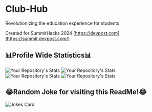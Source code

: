# Club-Hub
Revolutionizing the education experience for students

Created for SummitHacks 2024
[https://devpost.com](https://summit.devpost.com/)

## 📊Profile Wide Statistics📊

![Your Repository's Stats](https://github-readme-stats.vercel.app/api?username=ethanw2457&show_icons=true)
![Your Repository's Stats](https://github-readme-stats.vercel.app/api?username=shamuyhank&show_icons=true)
![Your Repository's Stats](https://github-readme-stats.vercel.app/api?username=urtleturtle&show_icons=true)
![Your Repository's Stats](https://github-readme-stats.vercel.app/api?username=athul16&show_icons=true)



## 😂Random Joke for visiting this ReadMe!😂
![Jokes Card](https://readme-jokes.vercel.app/api)
